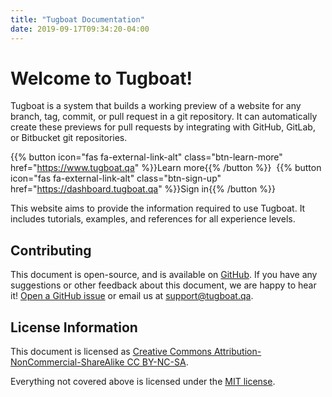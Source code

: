 ```yaml
---
title: "Tugboat Documentation"
date: 2019-09-17T09:34:20-04:00
---
```


# Welcome to Tugboat!

Tugboat is a system that builds a working preview of a website for any branch, tag, commit, or pull request in a git
repository. It can automatically create these previews for pull requests by integrating with GitHub, GitLab, or
Bitbucket git repositories.

<!-- prettier-ignore-start -->
{{% button icon="fas fa-external-link-alt" class="btn-learn-more" href="https://www.tugboat.qa" %}}Learn more{{% /button %}}&nbsp;
{{% button icon="fas fa-external-link-alt" class="btn-sign-up" href="https://dashboard.tugboat.qa" %}}Sign in{{% /button %}}
<!-- prettier-ignore-end -->

This website aims to provide the information required to use Tugboat. It includes tutorials, examples, and references
for all experience levels.

## Contributing

This document is open-source, and is available on [GitHub](https://github.com/TugboatQA/docs). If you have any
suggestions or other feedback about this document, we are happy to hear it!
[Open a GitHub issue](https://github.com/TugboatQA/docs/issues/new) or email us at
[support@tugboat.qa](mailto:support@tugboat.qa).

## License Information

This document is licensed as
[Creative Commons Attribution-NonCommercial-ShareAlike CC BY-NC-SA](http://creativecommons.org/licenses/by-nc-sa/4.0/legalcode).

Everything not covered above is licensed under the [MIT license](https://choosealicense.com/licenses/mit/).
